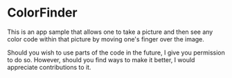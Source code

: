 ColorFinder
===========

This is an app sample that allows one to take a picture and then see any color code within that picture by moving one's finger over the image.

Should you wish to use parts of the code in the future, I give you permission to do so. However, should you find ways to make it better, I would appreciate contributions to it.
